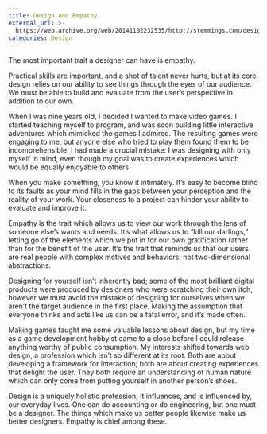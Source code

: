 ```yaml
---
title: Design and Empathy
external_url: >-
  https://web.archive.org/web/20141102232535/http://stemmings.com/design-and-empathy/
categories: Design
---
```


The most important trait a designer can have is empathy.

Practical skills are important, and a shot of talent never hurts, but at its core, design relies on our ability to see things through the eyes of our audience. We must be able to build and evaluate from the user’s perspective in addition to our own.

When I was nine years old, I decided I wanted to make video games. I started teaching myself to program, and was soon building little interactive adventures which mimicked the games I admired. The resulting games were engaging to me, but anyone else who tried to play them found them to be incomprehensible. I had made a crucial mistake: I was designing with only myself in mind, even though my goal was to create experiences which would be equally enjoyable to others.

When you make something, you know it intimately. It’s easy to become blind to its faults as your mind fills in the gaps between your perception and the reality of your work. Your closeness to a project can hinder your ability to evaluate and improve it.

Empathy is the trait which allows us to view our work through the lens of someone else’s wants and needs. It’s what allows us to “kill our darlings,” letting go of the elements which we put in for our own gratification rather than for the benefit of the user. It’s the trait that reminds us that our users are real people with complex motives and behaviors, not two-dimensional abstractions.

Designing for yourself isn’t inherently bad; some of the most brilliant digital products were produced by designers who were scratching their own itch, however we must avoid the mistake of designing for ourselves when we aren’t the target audience in the first place. Making the assumption that everyone thinks and acts like us can be a fatal error, and it’s made often.

Making games taught me some valuable lessons about design, but my time as a game development hobbyist came to a close before I could release anything worthy of public consumption. My interests shifted towards web design, a profession which isn’t so different at its root. Both are about developing a framework for interaction; both are about creating experiences that delight the user. They both require an understanding of human nature which can only come from putting yourself in another person’s shoes.

Design is a uniquely holistic profession; it influences, and is influenced by, our everyday lives. One can do accounting or do engineering, but one must be a designer. The things which make us better people likewise make us better designers. Empathy is chief among these.